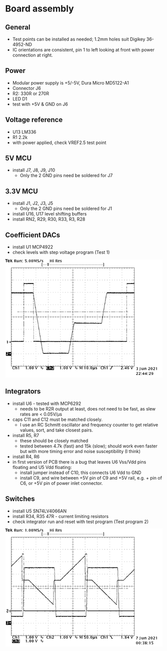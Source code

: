 # Board assembly

## General

- Test points can be installed as needed;
  1.2mm holes suit Digikey 36-4952-ND
- IC orientations are consistent, pin 1 to left looking at front
  with power connection at right.


## Power

- Modular power supply is +5/-5V, Dura Micro MD5122-A1
- Connector J6
- R2: 330R or 270R
- LED D1
- test with +5V & GND on J6

## Voltage reference

- U13 LM336
- R1 2.2k
- with power applied, check VREF2.5 test point

## 5V MCU

- install J7, J8, J9, J10
  - Only the 2 GND pins need be soldered for J7

## 3.3V MCU

- install J1, J2, J3, J5
  - Only the 2 GND pins need be soldered for J1
- install U16, U17 level shifting buffers
- install RN2, R29, R30, R33, R3, R28

## Coefficient DACs

- install U1 MCP4922
- check levels with step voltage program (Test 1)

![Test 1 - Coefficient DACs](test1-coeff-dacs.png)

## Integrators

- install U6 - tested with MCP6292
  - needs to be R2R output at least, does not need to be fast, as slew rates are < 0.05V/µs
- caps C11 and C12 must be matched closely.
  - I use an RC Schmitt oscillator and frequency counter to get relative values,
    sort, and take closest pairs.
- install R5, R7
  - these should be closely matched
  - tested between 4.7k (fast) and 15k (slow); should work even faster
    but with more timing error and noise susceptibility (I think)
- install R4, R6
- in first version of PCB there is a bug that leaves U6 Vss/Vdd pins floating
  and U5 Vdd floating:
  - install jumper instead of C10, this connects U6 Vdd to GND
  - install C9, and wire between +5V pin of C9 and +5V rail,
    e.g. + pin of C6, or +5V pin of power inlet connector.

## Switches

- install U5 SN74LV4066AN
- install R34, R35 47R - current limiting resistors
- check integrator run and reset with test program (Test program 2)

![Test 2 - Integrators](test2-integrator-ramps.png)
